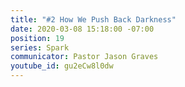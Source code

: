 ```yaml
---
title: "#2 How We Push Back Darkness"
date: 2020-03-08 15:18:00 -07:00
position: 19
series: Spark
communicator: Pastor Jason Graves
youtube_id: gu2eCw8l0dw
---
```


